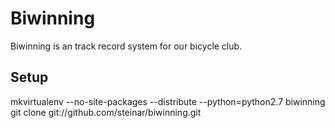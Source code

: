 Biwinning
=========
Biwinning is an track record system for our bicycle club.



Setup
-----

mkvirtualenv --no-site-packages --distribute --python=python2.7 biwinning
git clone git://github.com/steinar/biwinning.git
```
